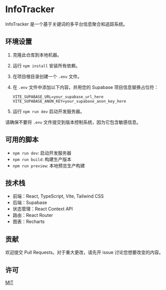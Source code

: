 # InfoTracker

InfoTracker 是一个基于关键词的多平台信息聚合和追踪系统。

## 环境设置

1. 克隆此仓库到本地机器。
2. 运行 `npm install` 安装所有依赖。
3. 在项目根目录创建一个 `.env` 文件。
4. 在 `.env` 文件中添加以下内容，并用您的 Supabase 项目信息替换占位符：

   ```
   VITE_SUPABASE_URL=your_supabase_url_here
   VITE_SUPABASE_ANON_KEY=your_supabase_anon_key_here
   ```

5. 运行 `npm run dev` 启动开发服务器。

请确保不要将 `.env` 文件提交到版本控制系统，因为它包含敏感信息。

## 可用的脚本

- `npm run dev`: 启动开发服务器
- `npm run build`: 构建生产版本
- `npm run preview`: 本地预览生产构建

## 技术栈

- 前端：React, TypeScript, Vite, Tailwind CSS
- 后端：Supabase
- 状态管理：React Context API
- 路由：React Router
- 图表：Recharts

## 贡献

欢迎提交 Pull Requests。对于重大更改，请先开 issue 讨论您想要改变的内容。

## 许可

[MIT](https://choosealicense.com/licenses/mit/)
